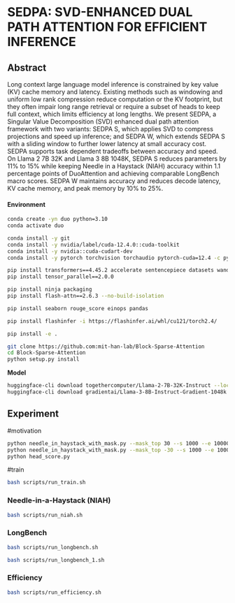 # SEDPA: SVD-ENHANCED DUAL PATH ATTENTION FOR EFFICIENT INFERENCE


## Abstract
Long context large language model inference is constrained by key value (KV) cache memory and latency. Existing methods such as windowing and uniform low rank compression reduce computation or the KV footprint, but they often impair long range retrieval or require a subset of heads to keep full context, which limits efficiency at long lengths. We present SEDPA, a Singular Value Decomposition (SVD) enhanced dual path attention framework with two variants: SEDPA S, which applies SVD to compress projections and speed up inference; and SEDPA W, which extends SEDPA S with a sliding window to further lower latency at small accuracy cost. SEDPA supports task dependent tradeoffs between accuracy and speed. On Llama 2 7B 32K and Llama 3 8B 1048K, SEDPA S reduces parameters by 11% to 15% while keeping Needle in a Haystack (NIAH) accuracy within 1.1 percentage points of DuoAttention and achieving comparable LongBench macro scores. SEDPA W maintains accuracy and reduces decode latency, KV cache memory, and peak memory by 10% to 25%.

#### Environment

```bash
conda create -yn duo python=3.10
conda activate duo

conda install -y git
conda install -y nvidia/label/cuda-12.4.0::cuda-toolkit
conda install -y nvidia::cuda-cudart-dev
conda install -y pytorch torchvision torchaudio pytorch-cuda=12.4 -c pytorch -c nvidia

pip install transformers==4.45.2 accelerate sentencepiece datasets wandb zstandard matplotlib huggingface_hub==0.25.2
pip install tensor_parallel==2.0.0

pip install ninja packaging
pip install flash-attn==2.6.3 --no-build-isolation

pip install seaborn rouge_score einops pandas

pip install flashinfer -i https://flashinfer.ai/whl/cu121/torch2.4/

pip install -e .

git clone https://github.com:mit-han-lab/Block-Sparse-Attention
cd Block-Sparse-Attention
python setup.py install
```
**Model**
```bash
huggingface-cli download togethercomputer/Llama-2-7B-32K-Instruct --local-dir Llama-2-7B-32K-Instruct
huggingface-cli download gradientai/Llama-3-8B-Instruct-Gradient-1048k --local-dir Llama-3-8B-Instruct-Gradient-1048k
```

## Experiment
#motivation
```bash
python needle_in_haystack_with_mask.py --mask_top 30 --s 1000 --e 100000  --model_path $path_to_model  
python needle_in_haystack_with_mask.py --mask_top -30 --s 1000 --e 100000  --model_path $path_to_model  
python head_score.py
```
#train
```bash
bash scripts/run_train.sh
```
### Needle-in-a-Haystack (NIAH)

```bash
bash scripts/run_niah.sh
```

### LongBench

```bash
bash scripts/run_longbench.sh

bash scripts/run_longbench_1.sh
```

### Efficiency

```bash
bash scripts/run_efficiency.sh
```

